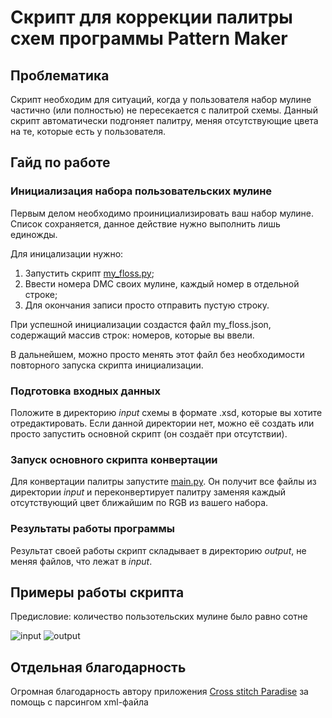 # Скрипт для коррекции палитры схем программы Pattern Maker
## Проблематика
Скрипт необходим для ситуаций, когда у пользователя набор мулине частично (или полностью) не пересекается с палитрой схемы. Данный скрипт автоматически подгоняет палитру, меняя отсутствующие цвета на те, которые есть у пользователя.
## Гайд по работе
### Инициализация набора пользовательских мулине
Первым делом необходимо проинициализировать ваш набор мулине. Список сохраняется, данное действие нужно выполнить лишь единожды.

Для иницализации нужно:

1) Запустить скрипт [my_floss.py](my_floss.py);
2) Ввести номера DMC своих мулине, каждый номер в отдельной строке;
3) Для окончания записи просто отправить пустую строку.

При успешной инициализации создастся файл my_floss.json, содержащий массив строк: номеров, которые вы ввели.

В дальнейшем, можно просто менять этот файл без необходимости повторного запуска скрипта инициализации.
### Подготовка входных данных
Положите в директорию *input* схемы в формате .xsd, которые вы хотите отредактировать. Если данной директории нет, можно её создать или просто запустить основной скрипт (он создаёт при отсутствии).
### Запуск основного скрипта конвертации
Для конвертации палитры запустите [main.py](main.py). Он получит все файлы из директории *input* и переконвертирует палитру заменяя каждый отсутствующий цвет ближайшим по RGB из вашего набора.
### Результаты работы программы
Результат своей работы скрипт складывает в директорию *output*, не меняя файлов, что лежат в *input*.
## Примеры работы скрипта
Предисловие: количество пользотельских мулине было равно сотне

![input](https://drive.google.com/uc?export=view&id=184hdQgh-ujwV1W7WJdAuZUgvSjH6V4om)
![output](https://drive.google.com/uc?export=view&id=1ABLiBfD3_snhHHb2-ftdcdjMTdoZKwPH)
## Отдельная благодарность
Огромная благодарность автору приложения [Cross stitch Paradise](https://cs-paradise.com/ru/) за помощь с парсингом xml-файла